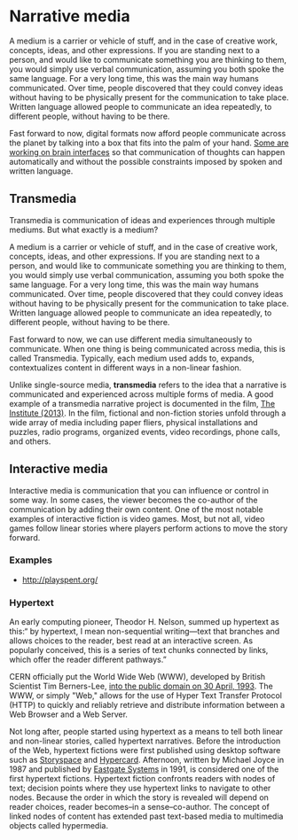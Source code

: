 # Narrative media

A medium is a carrier or vehicle of stuff, and in the case of creative work, concepts, ideas, and other expressions. If you are standing next to a person, and would like to communicate something you are thinking to them, you would simply use verbal communication, assuming you both spoke the same language. For a very long time, this was the main way humans communicated. Over time, people discovered that they could convey ideas without having to be physically present for the communication to take place. Written language allowed people to communicate an idea repeatedly, to different people, without having to be there.

Fast forward to now, digital formats now afford people communicate across the planet by talking into a box that fits into the palm of your hand. [Some are working on brain interfaces](http://waitbutwhy.com/2017/04/neuralink.html) so that communication of thoughts can happen automatically and without the possible constraints imposed by spoken and written language.

## Transmedia

Transmedia is communication of ideas and experiences through multiple mediums. But what exactly is a medium?

A medium is a carrier or vehicle of stuff, and in the case of creative work, concepts, ideas, and other expressions. If you are standing next to a person, and would like to communicate something you are thinking to them, you would simply use verbal communication, assuming you both spoke the same language. For a very long time, this was the main way humans communicated. Over time, people discovered that they could convey ideas without having to be physically present for the communication to take place. Written language allowed people to communicate an idea repeatedly, to different people, without having to be there.

Fast forward to now, we can use different media simultaneously to communicate. When one thing is being communicated across media, this is called Transmedia. Typically, each medium used adds to, expands, contextualizes content in different ways in a non-linear fashion.

Unlike single-source media, **transmedia** refers to the idea that a narrative is communicated and experienced across multiple forms of media. A good example of a transmedia narrative project is documented in the film, [The Institute \(2013\)](http://www.theinstitutemovie.com). In the film, fictional and non-fiction stories unfold through a wide array of media including paper fliers, physical installations and puzzles, radio programs, organized events, video recordings, phone calls, and others.

## Interactive media

Interactive media is communication that you can influence or control in some way. In some cases, the viewer becomes the co-author of the communication by adding their own content. One of the most notable examples of interactive fiction is video games. Most, but not all, video games follow linear stories where players perform actions to move the story forward.

### Examples

- http://playspent.org/

### Hypertext

An early computing pioneer, Theodor H. Nelson, summed up hypertext as this:“ by hypertext, I mean non-sequential writing—text that branches and allows choices to the reader, best read at an interactive screen. As popularly conceived, this is a series of text chunks connected by links, which offer the reader different pathways.”

CERN officially put the World Wide Web \(WWW\), developed by British Scientist Tim Berners-Lee, [into the public domain on 30 April, 1993](https://cds.cern.ch/record/1164399). The WWW, or simply "Web," allows for the use of Hyper Text Transfer Protocol \(HTTP\) to quickly and reliably retrieve and distribute information between a Web Browser and a Web Server.

Not long after, people started using hypertext as a means to tell both linear and non-linear stories, called hypertext narratives. Before the introduction of the Web, hypertext fictions were first published using desktop software such as [Storyspace](http://www.eastgate.com/storyspace/) and [Hypercard](http://hypercard.org/). Afternoon, written by Michael Joyce in 1987 and published by [Eastgate Systems](http://www.eastgate.com/) in 1991, is considered one of the first hypertext fictions. Hypertext fiction confronts readers with nodes of text; decision points where they use hypertext links to navigate to other nodes. Because the order in which the story is revealed will depend on reader choices, reader becomes–in a sense–co-author. The concept of linked nodes of content has extended past text-based media to multimedia objects called hypermedia.

